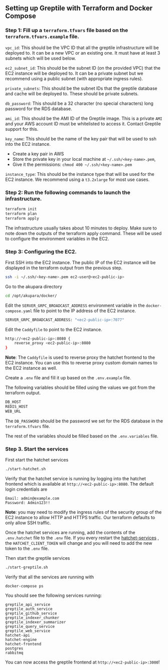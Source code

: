 ## Setting up Greptile with Terraform and Docker Compose

### Step 1: Fill up a `terraform.tfvars` file based on the `terraform.tfvars.example` file.

`vpc_id`: This should be the VPC ID that all the greptile infrastructure will be deployed to. It can be a new VPC or an existing one. It must have at least 3 subnets which will be used below.

`ec2_subnet_id`: This should be the subnet ID (on the provided VPC) that the EC2 instance will be deployed to. It can be a private subnet but we recommend using a public subnet (with appropriate ingress rules).

`private_subnets`: This should be the subnet IDs that the greptile database and cache will be deployed to. These should be private subnets.

`db_password`: This should be a 32 character (no special characters) long password for the RDS database.

`ami_id`: This should be the AMI ID of the Greptile image. This is a private `AMI` and your AWS account ID must be whitelisted to access it. Contact Greptile support for this. 

`key_name`: This should be the name of the key pair that will be used to ssh into the EC2 instance.

- Create a key pair in AWS 
- Store the private key in your local machine at `~/.ssh/<key-name>.pem`,
- Give it the permissions: `chmod 400 ~/.ssh/<key-name>.pem`

`instance_type`: This should be the instance type that will be used for the EC2 instance. We recommend using a `t3.2xlarge` for most use cases.


### Step 2: Run the following commands to launch the infrastructure.
```bash
terraform init
terraform plan
terraform apply
```
The infrastructure usually takes about 10 minutes to deploy.
Make sure to note down the outputs of the terraform apply command. These will be used to configure the environment variables in the EC2.


### Step 3: Configuring the EC2.
First SSH into the EC2 instance. The public IP of the EC2 instance will be displayed in the terraform output from the previous step. 
```bash
ssh -i ~/.ssh/<key-name>.pem ec2-user@<ec2-public-ip>
```

Go to the akupara directory 
```bash
cd /opt/akupara/docker/
```

Edit the `SERVER_GRPC_BROADCAST_ADDRESS` environment variable in the `docker-compose.yaml` file to point to the IP address of the EC2 instance. 
```bash
SERVER_GRPC_BROADCAST_ADDRESS: "<ec2-public-ip>:7077"
```

Edit the `Caddyfile` to point to the EC2 instance.
```bash
http://<ec2-public-ip>:8080 {
    reverse_proxy <ec2-public-ip>:8080
}
```

**Note**: The `Caddyfile` is used to reverse proxy the hatchet frontend to the EC2 instance. You can use this to reverse proxy custom domain names to the EC2 instance as well.

Create a `.env` file and fill it up based on the `.env.example` file.

The following variables should be filled using the values we got from the terraform output.

```bash
DB_HOST
REDIS_HOST
WEB_URL
```

The `DB_PASSWORD` should be the password we set for the RDS database in the `terraform.tfvars` file.

The rest of the variables should be filled based on the `.env.variables` file.

### Step 3. Start the services

First start the hatchet services
```bash
./start-hatchet.sh
```

Verify that the hatchet service is running by logging into the hatchet frontend which is available at `http://<ec2-public-ip>:8080`. The default login credentials are 
```
Email: admin@example.com
Password: Admin123!!
```

**Note**: you may need to modify the ingress rules of the security group of the EC2 instance to allow HTTP and HTTPS traffic. Our terraform defaults to only allow SSH traffic. 

Once the hatchet services are running, add the contents of the `.env.hatchet` file to the `.env` file. If you every restart the [hatchet-services](https://docs.hatchet.run/self-hosting/docker-compose)
, the `HATCHET_CLIENT_TOKEN` will change and you will need to add the new token to the `.env` file.


Then start the greptile services
```bash
./start-greptile.sh
```

Verify that all the services are running with 
```
docker-compose ps
```

You should see the following services running:
```
greptile_api_service
greptile_auth_service
greptile_github_service
greptile_indexer_chunker
greptile_indexer_summarizer
greptile_query_service
greptile_web_service
hatchet-api
hatchet-engine
hatchet-frontend
postgres
rabbitmq
```

You can now access the greptile frontend at `http://<ec2-public-ip>:3000`!

